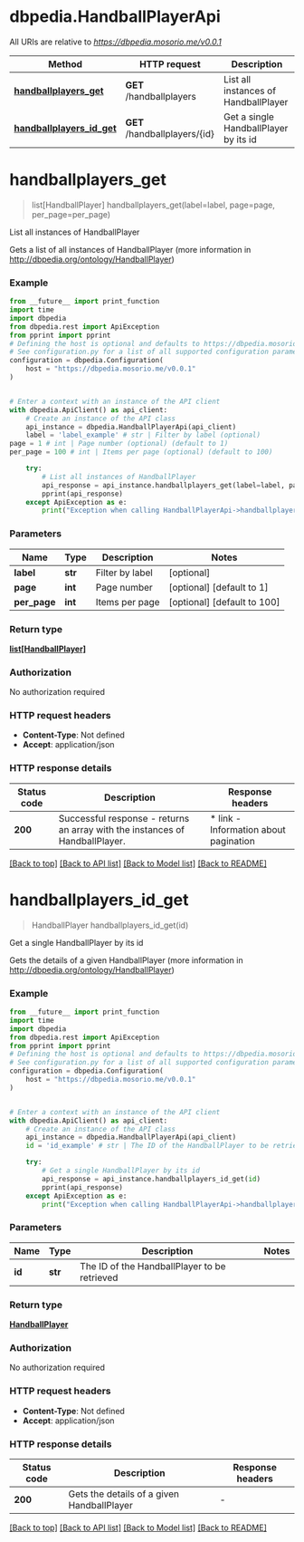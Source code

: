# dbpedia.HandballPlayerApi

All URIs are relative to *https://dbpedia.mosorio.me/v0.0.1*

Method | HTTP request | Description
------------- | ------------- | -------------
[**handballplayers_get**](HandballPlayerApi.md#handballplayers_get) | **GET** /handballplayers | List all instances of HandballPlayer
[**handballplayers_id_get**](HandballPlayerApi.md#handballplayers_id_get) | **GET** /handballplayers/{id} | Get a single HandballPlayer by its id


# **handballplayers_get**
> list[HandballPlayer] handballplayers_get(label=label, page=page, per_page=per_page)

List all instances of HandballPlayer

Gets a list of all instances of HandballPlayer (more information in http://dbpedia.org/ontology/HandballPlayer)

### Example

```python
from __future__ import print_function
import time
import dbpedia
from dbpedia.rest import ApiException
from pprint import pprint
# Defining the host is optional and defaults to https://dbpedia.mosorio.me/v0.0.1
# See configuration.py for a list of all supported configuration parameters.
configuration = dbpedia.Configuration(
    host = "https://dbpedia.mosorio.me/v0.0.1"
)


# Enter a context with an instance of the API client
with dbpedia.ApiClient() as api_client:
    # Create an instance of the API class
    api_instance = dbpedia.HandballPlayerApi(api_client)
    label = 'label_example' # str | Filter by label (optional)
page = 1 # int | Page number (optional) (default to 1)
per_page = 100 # int | Items per page (optional) (default to 100)

    try:
        # List all instances of HandballPlayer
        api_response = api_instance.handballplayers_get(label=label, page=page, per_page=per_page)
        pprint(api_response)
    except ApiException as e:
        print("Exception when calling HandballPlayerApi->handballplayers_get: %s\n" % e)
```

### Parameters

Name | Type | Description  | Notes
------------- | ------------- | ------------- | -------------
 **label** | **str**| Filter by label | [optional] 
 **page** | **int**| Page number | [optional] [default to 1]
 **per_page** | **int**| Items per page | [optional] [default to 100]

### Return type

[**list[HandballPlayer]**](HandballPlayer.md)

### Authorization

No authorization required

### HTTP request headers

 - **Content-Type**: Not defined
 - **Accept**: application/json

### HTTP response details
| Status code | Description | Response headers |
|-------------|-------------|------------------|
**200** | Successful response - returns an array with the instances of HandballPlayer. |  * link - Information about pagination <br>  |

[[Back to top]](#) [[Back to API list]](../README.md#documentation-for-api-endpoints) [[Back to Model list]](../README.md#documentation-for-models) [[Back to README]](../README.md)

# **handballplayers_id_get**
> HandballPlayer handballplayers_id_get(id)

Get a single HandballPlayer by its id

Gets the details of a given HandballPlayer (more information in http://dbpedia.org/ontology/HandballPlayer)

### Example

```python
from __future__ import print_function
import time
import dbpedia
from dbpedia.rest import ApiException
from pprint import pprint
# Defining the host is optional and defaults to https://dbpedia.mosorio.me/v0.0.1
# See configuration.py for a list of all supported configuration parameters.
configuration = dbpedia.Configuration(
    host = "https://dbpedia.mosorio.me/v0.0.1"
)


# Enter a context with an instance of the API client
with dbpedia.ApiClient() as api_client:
    # Create an instance of the API class
    api_instance = dbpedia.HandballPlayerApi(api_client)
    id = 'id_example' # str | The ID of the HandballPlayer to be retrieved

    try:
        # Get a single HandballPlayer by its id
        api_response = api_instance.handballplayers_id_get(id)
        pprint(api_response)
    except ApiException as e:
        print("Exception when calling HandballPlayerApi->handballplayers_id_get: %s\n" % e)
```

### Parameters

Name | Type | Description  | Notes
------------- | ------------- | ------------- | -------------
 **id** | **str**| The ID of the HandballPlayer to be retrieved | 

### Return type

[**HandballPlayer**](HandballPlayer.md)

### Authorization

No authorization required

### HTTP request headers

 - **Content-Type**: Not defined
 - **Accept**: application/json

### HTTP response details
| Status code | Description | Response headers |
|-------------|-------------|------------------|
**200** | Gets the details of a given HandballPlayer |  -  |

[[Back to top]](#) [[Back to API list]](../README.md#documentation-for-api-endpoints) [[Back to Model list]](../README.md#documentation-for-models) [[Back to README]](../README.md)

